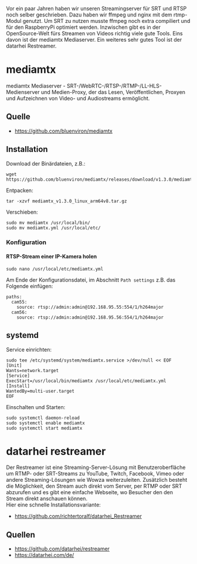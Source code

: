 Vor ein paar Jahren haben wir unseren Streamingserver für SRT und RTSP noch selber geschrieben. Dazu haben wir ffmpeg und nginx mit dem rtmp-Modul genutzt. Um SRT zu nutzen musste ffmpeg noch extra compiliert und für den RaspberryPi optimiert werden.  Inzwischen gibt es in der OpenSource-Welt fürs Streamen von Videos richtig viele gute Tools. Eins davon ist der mediamtx Mediaserver. Ein weiteres sehr gutes Tool ist der datarhei Restreamer.

# mediamtx
mediamtx Mediaserver - SRT-/WebRTC-/RTSP-/RTMP-/LL-HLS-Medienserver und Medien-Proxy, der das Lesen, Veröffentlichen, Proxyen und Aufzeichnen von Video- und Audiostreams ermöglicht.  

## Quelle
- https://github.com/bluenviron/mediamtx

## Installation
Download der Binärdateien, z.B.:
```
wget https://github.com/bluenviron/mediamtx/releases/download/v1.3.0/mediamtx_v1.3.0_linux_arm64v8.tar.gz
```
Entpacken:
```
tar -xzvf mediamtx_v1.3.0_linux_arm64v8.tar.gz
```
Verschieben:
```
sudo mv mediamtx /usr/local/bin/
sudo mv mediamtx.yml /usr/local/etc/
```
### Konfiguration
#### RTSP-Stream einer IP-Kamera holen
```
sudo nano /usr/local/etc/mediamtx.yml
```
Am Ende der Konfigurationsdatei, im Abschnitt `Path settings` z.B. das Folgende einfügen:
```
paths:
  cam55:
    source: rtsp://admin:admin@192.168.95.55:554/1/h264major
  cam56:
    source: rtsp://admin:admin@192.168.95.56:554/1/h264major
```
## systemd
Service einrichten:
```
sudo tee /etc/systemd/system/mediamtx.service >/dev/null << EOF
[Unit]
Wants=network.target
[Service]
ExecStart=/usr/local/bin/mediamtx /usr/local/etc/mediamtx.yml
[Install]
WantedBy=multi-user.target
EOF
```
Einschalten und Starten:
```
sudo systemctl daemon-reload
sudo systemctl enable mediamtx
sudo systemctl start mediamtx
```

# datarhei restreamer
Der Restreamer ist eine Streaming-Server-Lösung mit Benutzeroberfläche um RTMP- oder SRT-Streams zu YouTube, Twitch, Facebook, Vimeo oder andere Streaming-Lösungen wie Wowza weiterzuleiten. Zusätzlich besteht die Möglichkeit, den Stream auch direkt vom Server, per RTMP oder SRT abzurufen und es gibt eine einfache Webseite, wo Besucher den den Stream direkt anschauen können.    
Hier eine schnelle Installationsvariante:  
- https://github.com/richtertoralf/datarhei_Restreamer  
  
## Quellen
- https://github.com/datarhei/restreamer
- https://datarhei.com/de/
